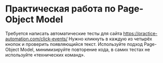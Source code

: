# Практическая работа по Page-Object Model

Требуется написать автоматические тесты для сайта
https://practice-automation.com/click-events/
Нужно кликнуть в каждую из четырёх кнопок и проверить появляющийся текст.
Используйте подход Page-Object Model, минимизируйте повторение кода, в самих тестах
не используйте «технических команд».

